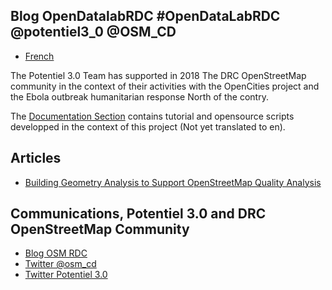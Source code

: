 ## Blog OpenDatalabRDC                       #OpenDataLabRDC @potentiel3_0 @OSM_CD

- [French](index_fr.md)

The Potentiel 3.0 Team has supported in 2018 The DRC OpenStreetMap community in the context of their activities with the OpenCities project and the Ebola outbreak humanitarian response North of the contry.

The [Documentation Section](https://opendatalabrdc.github.io/Documentation/#!index.md) contains tutorial and opensource scripts developped in the context of this project (Not yet translated to en).

## Articles

* [Building Geometry Analysis to Support OpenStreetMap Quality Analysis](Bulding_Geometry_Analysis_to_Support_OpenStreetMap_Quality_Analysis.md)

## Communications, Potentiel 3.0 and DRC OpenStreetMap Community

* [Blog OSM RDC](http://openstreetmap.cd/fr/)
* [Twitter @osm_cd](https://twitter.com/OSM_CD)
* [Twitter Potentiel 3.0](https://twitter.com/potentiel3_0)
